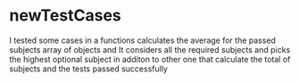 # newTestCases
I tested some cases in a functions calculates the average for the passed subjects array of objects and It considers all the required subjects and picks the highest optional subject in additon to other one that calculate the total of subjects and the tests passed successfully
